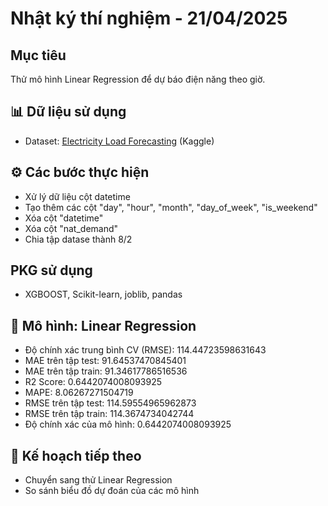 # Nhật ký thí nghiệm - 21/04/2025

## Mục tiêu

Thử mô hình Linear Regression để dự báo điện năng theo giờ.

## 📊 Dữ liệu sử dụng

- Dataset: [Electricity Load Forecasting](https://www.kaggle.com/datasets/saurabhshahane/electricity-load-forecasting) (Kaggle)

## ⚙️ Các bước thực hiện

- Xử lý dữ liệu cột datetime
- Tạo thêm các cột "day", "hour", "month", "day_of_week", "is_weekend"
- Xóa cột "datetime"
- Xóa cột "nat_demand"
- Chia tập datase thành 8/2

## PKG sử dụng

- XGBOOST, Scikit-learn, joblib, pandas

## 🤖 Mô hình: Linear Regression

- Độ chính xác trung bình CV (RMSE): 114.44723598631643
- MAE trên tập test: 91.64537470845401
- MAE trên tập train: 91.34617786516536
- R2 Score: 0.6442074008093925
- MAPE: 8.06267271504719
- RMSE trên tập test: 114.59554965962873
- RMSE trên tập train: 114.3674734042744
- Độ chính xác của mô hình: 0.6442074008093925

## 📌 Kế hoạch tiếp theo

- Chuyển sang thử Linear Regression
- So sánh biểu đồ dự đoán của các mô hình
